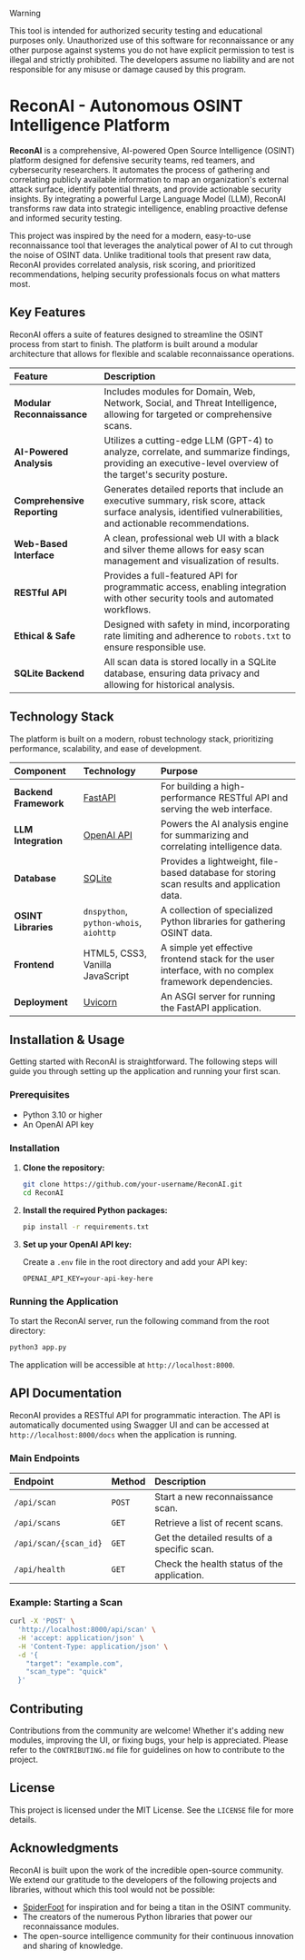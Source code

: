 > [!WARNING]
> This tool is intended for authorized security testing and educational purposes only. Unauthorized use of this software for reconnaissance or any other purpose against systems you do not have explicit permission to test is illegal and strictly prohibited. The developers assume no liability and are not responsible for any misuse or damage caused by this program.

# ReconAI - Autonomous OSINT Intelligence Platform

**ReconAI** is a comprehensive, AI-powered Open Source Intelligence (OSINT) platform designed for defensive security teams, red teamers, and cybersecurity researchers. It automates the process of gathering and correlating publicly available information to map an organization's external attack surface, identify potential threats, and provide actionable security insights. By integrating a powerful Large Language Model (LLM), ReconAI transforms raw data into strategic intelligence, enabling proactive defense and informed security testing.

This project was inspired by the need for a modern, easy-to-use reconnaissance tool that leverages the analytical power of AI to cut through the noise of OSINT data. Unlike traditional tools that present raw data, ReconAI provides correlated analysis, risk scoring, and prioritized recommendations, helping security professionals focus on what matters most.

## Key Features

ReconAI offers a suite of features designed to streamline the OSINT process from start to finish. The platform is built around a modular architecture that allows for flexible and scalable reconnaissance operations.

| Feature | Description |
| :--- | :--- |
| **Modular Reconnaissance** | Includes modules for Domain, Web, Network, Social, and Threat Intelligence, allowing for targeted or comprehensive scans. |
| **AI-Powered Analysis** | Utilizes a cutting-edge LLM (GPT-4) to analyze, correlate, and summarize findings, providing an executive-level overview of the target's security posture. |
| **Comprehensive Reporting** | Generates detailed reports that include an executive summary, risk score, attack surface analysis, identified vulnerabilities, and actionable recommendations. |
| **Web-Based Interface** | A clean, professional web UI with a black and silver theme allows for easy scan management and visualization of results. |
| **RESTful API** | Provides a full-featured API for programmatic access, enabling integration with other security tools and automated workflows. |
| **Ethical & Safe** | Designed with safety in mind, incorporating rate limiting and adherence to `robots.txt` to ensure responsible use. |
| **SQLite Backend** | All scan data is stored locally in a SQLite database, ensuring data privacy and allowing for historical analysis. |

## Technology Stack

The platform is built on a modern, robust technology stack, prioritizing performance, scalability, and ease of development.

| Component | Technology | Purpose |
| :--- | :--- | :--- |
| **Backend Framework** | [FastAPI](https://fastapi.tiangolo.com/) | For building a high-performance RESTful API and serving the web interface. |
| **LLM Integration** | [OpenAI API](https://platform.openai.com/docs/api-reference) | Powers the AI analysis engine for summarizing and correlating intelligence data. |
| **Database** | [SQLite](https://www.sqlite.org/index.html) | Provides a lightweight, file-based database for storing scan results and application data. |
| **OSINT Libraries** | `dnspython`, `python-whois`, `aiohttp` | A collection of specialized Python libraries for gathering OSINT data. |
| **Frontend** | HTML5, CSS3, Vanilla JavaScript | A simple yet effective frontend stack for the user interface, with no complex framework dependencies. |
| **Deployment** | [Uvicorn](https://www.uvicorn.org/) | An ASGI server for running the FastAPI application. |

## Installation & Usage

Getting started with ReconAI is straightforward. The following steps will guide you through setting up the application and running your first scan.

### Prerequisites

- Python 3.10 or higher
- An OpenAI API key

### Installation

1.  **Clone the repository:**

    ```bash
    git clone https://github.com/your-username/ReconAI.git
    cd ReconAI
    ```

2.  **Install the required Python packages:**

    ```bash
    pip install -r requirements.txt
    ```

3.  **Set up your OpenAI API key:**

    Create a `.env` file in the root directory and add your API key:

    ```
    OPENAI_API_KEY=your-api-key-here
    ```

### Running the Application

To start the ReconAI server, run the following command from the root directory:

```bash
python3 app.py
```

The application will be accessible at `http://localhost:8000`.

## API Documentation

ReconAI provides a RESTful API for programmatic interaction. The API is automatically documented using Swagger UI and can be accessed at `http://localhost:8000/docs` when the application is running.

### Main Endpoints

| Endpoint | Method | Description |
| :--- | :--- | :--- |
| `/api/scan` | `POST` | Start a new reconnaissance scan. |
| `/api/scans` | `GET` | Retrieve a list of recent scans. |
| `/api/scan/{scan_id}` | `GET` | Get the detailed results of a specific scan. |
| `/api/health` | `GET` | Check the health status of the application. |

### Example: Starting a Scan

```bash
curl -X 'POST' \
  'http://localhost:8000/api/scan' \
  -H 'accept: application/json' \
  -H 'Content-Type: application/json' \
  -d '{
    "target": "example.com",
    "scan_type": "quick"
  }'
```

## Contributing

Contributions from the community are welcome! Whether it's adding new modules, improving the UI, or fixing bugs, your help is appreciated. Please refer to the `CONTRIBUTING.md` file for guidelines on how to contribute to the project.

## License

This project is licensed under the MIT License. See the `LICENSE` file for more details.

## Acknowledgments

ReconAI is built upon the work of the incredible open-source community. We extend our gratitude to the developers of the following projects and libraries, without which this tool would not be possible:

- [SpiderFoot](https://github.com/smicallef/spiderfoot) for inspiration and for being a titan in the OSINT community.
- The creators of the numerous Python libraries that power our reconnaissance modules.
- The open-source intelligence community for their continuous innovation and sharing of knowledge.

